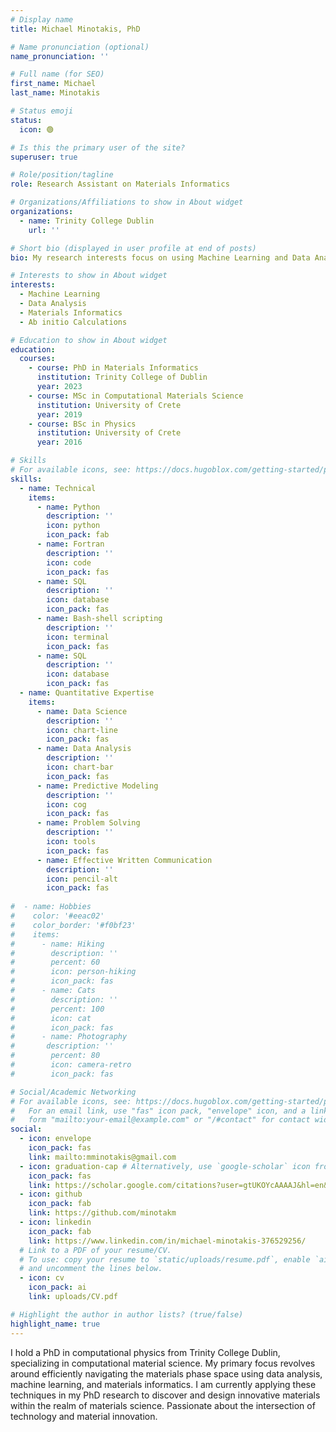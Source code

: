 ```yaml
---
# Display name
title: Michael Minotakis, PhD

# Name pronunciation (optional)
name_pronunciation: ''

# Full name (for SEO)
first_name: Michael
last_name: Minotakis

# Status emoji
status:
  icon: 🟢

# Is this the primary user of the site?
superuser: true

# Role/position/tagline
role: Research Assistant on Materials Informatics

# Organizations/Affiliations to show in About widget
organizations:
  - name: Trinity College Dublin
    url: ''

# Short bio (displayed in user profile at end of posts)
bio: My research interests focus on using Machine Learning and Data Analysis tools in order to discover novel functional materials.

# Interests to show in About widget
interests:
  - Machine Learning
  - Data Analysis
  - Materials Informatics
  - Ab initio Calculations

# Education to show in About widget
education:
  courses:
    - course: PhD in Materials Informatics
      institution: Trinity College of Dublin
      year: 2023
    - course: MSc in Computational Materials Science
      institution: University of Crete
      year: 2019
    - course: BSc in Physics
      institution: University of Crete
      year: 2016

# Skills
# For available icons, see: https://docs.hugoblox.com/getting-started/page-builder/#icons
skills:
  - name: Technical
    items:
      - name: Python
        description: ''
        icon: python
        icon_pack: fab
      - name: Fortran
        description: ''
        icon: code
        icon_pack: fas
      - name: SQL
        description: ''
        icon: database
        icon_pack: fas
      - name: Bash-shell scripting
        description: ''
        icon: terminal
        icon_pack: fas
      - name: SQL
        description: ''
        icon: database
        icon_pack: fas
  - name: Quantitative Expertise
    items:
      - name: Data Science
        description: ''
        icon: chart-line
        icon_pack: fas
      - name: Data Analysis
        description: ''
        icon: chart-bar
        icon_pack: fas
      - name: Predictive Modeling
        description: ''
        icon: cog
        icon_pack: fas
      - name: Problem Solving
        description: ''
        icon: tools
        icon_pack: fas
      - name: Effective Written Communication
        description: ''
        icon: pencil-alt
        icon_pack: fas
    
#  - name: Hobbies
#    color: '#eeac02'
#    color_border: '#f0bf23'
#    items:
#      - name: Hiking
#        description: ''
#        percent: 60
#        icon: person-hiking
#        icon_pack: fas
#      - name: Cats
#        description: ''
#        percent: 100
#        icon: cat
#        icon_pack: fas
#      - name: Photography
#       description: ''
#        percent: 80
#        icon: camera-retro
#        icon_pack: fas

# Social/Academic Networking
# For available icons, see: https://docs.hugoblox.com/getting-started/page-builder/#icons
#   For an email link, use "fas" icon pack, "envelope" icon, and a link in the
#   form "mailto:your-email@example.com" or "/#contact" for contact widget.
social:
  - icon: envelope
    icon_pack: fas
    link: mailto:mminotakis@gmail.com
  - icon: graduation-cap # Alternatively, use `google-scholar` icon from `ai` icon pack
    icon_pack: fas
    link: https://scholar.google.com/citations?user=gtUKOYcAAAAJ&hl=en&oi=ao
  - icon: github
    icon_pack: fab
    link: https://github.com/minotakm
  - icon: linkedin
    icon_pack: fab
    link: https://www.linkedin.com/in/michael-minotakis-376529256/
  # Link to a PDF of your resume/CV.
  # To use: copy your resume to `static/uploads/resume.pdf`, enable `ai` icons in `params.yaml`,
  # and uncomment the lines below.
  - icon: cv
    icon_pack: ai
    link: uploads/CV.pdf

# Highlight the author in author lists? (true/false)
highlight_name: true
---
```


I hold a PhD in computational physics from Trinity College Dublin, specializing in computational material science. My primary focus revolves around efficiently navigating the materials phase space using data analysis, machine learning, and materials informatics. I am currently applying these techniques in my PhD research to discover and design innovative materials within the realm of materials science. Passionate about the intersection of technology and material innovation.
